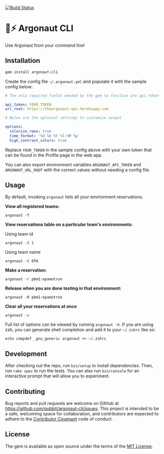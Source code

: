 [![Build Status](https://travis-ci.org/qubbit/argonaut-cli.svg?branch=master)](https://travis-ci.org/qubbit/argonaut-cli)

# 🛶⚡️ Argonaut CLI

Use Argonaut from your command line!

## Installation

```ruby
gem install argonaut-cli
```

Create the config file `~/.argonaut.yml` and populate it with the sample config below:

```yaml
# The only required fields needed by the gem to function are api_token and url_root

api_token: YOUR_TOKEN
url_root: https://theargonaut-api.herokuapp.com

# Below are the optional settings to customize output

options:
  colorize_rows: true
  time_format: '%d %b %Y %l:%M %p'
  high_contrast_colors: true
```

Replace `YOUR_TOKEN` in the sample config above with your own token that can be found in the Profile page in the web app.

You can also export environment variables `ARGONAUT_API_TOKEN` and `ARGONAUT_URL_ROOT` with the correct values without needing a config file.

## Usage

By default, invoking `argonaut` lists all your environment reservations.

**View all registered teams:**

```
argonaut -T
```

**View reservations table on a particular team's environments:**

Using team id
```
argonaut -t 1
```

Using team name
```
argonaut -t EPA
```

**Make a reservation:**

```
argonaut -r pbm1:epamotron
```

**Release when you are done testing in that environment:**

```
argonaut -R pbm1:epamotron
```
**Clear all your reservations at once**

```
argonaut -c
```

Full list of options can be viewed by running `argonaut -h`. If you are using zsh, you can generate shell completion and add it to your `~/.zshrc` like so:

```
echo compdef _gnu_generic argonaut >> ~/.zshrc
```

## Development

After checking out the repo, run `bin/setup` to install dependencies. Then, run `rake spec` to run the tests. You can also run `bin/console` for an interactive prompt that will allow you to experiment.

## Contributing

Bug reports and pull requests are welcome on GitHub at https://github.com/qubbit/argonaut-cli/issues. This project is intended to be a safe, welcoming space for collaboration, and contributors are expected to adhere to the [Contributor Covenant](http://contributor-covenant.org) code of conduct.


## License

The gem is available as open source under the terms of the [MIT License](http://opensource.org/licenses/MIT).

